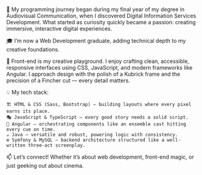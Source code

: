 🦿 My programming journey began during my final year of my degree in Audiovisual Communication, when I discovered Digital Information Services Development. What started as curiosity quickly became a passion: creating immersive, interactive digital experiences.

🎓 I’m now a Web Development graduate, adding technical depth to my creative foundations.

🎨 Front-end is my creative playground. I enjoy crafting clean, accessible, responsive interfaces using CSS, JavaScript, and modern frameworks like Angular. I approach design with the polish of a Kubrick frame and the precision of a Fincher cut — every detail matters.

💡 My tech stack:

    🏗️ HTML & CSS (Sass, Bootstrap) — building layouts where every pixel earns its place.
    🎭 JavaScript & TypeScript — every good story needs a solid script.
    🚀 Angular — orchestrating components like an ensemble cast hitting every cue on time.
    ☕ Java — versatile and robust, powering logic with consistency.
    ⚙️ Symfony & MySQL — backend architecture structured like a well-written three-act screenplay.

📫 Let’s connect! Whether it’s about web development, front-end magic, or just geeking out about cinema.

<!---
jproven/jproven is a ✨ special ✨ repository because its `README.md` (this file) appears on your GitHub profile.
You can click the Preview link to take a look at your changes.
--->
